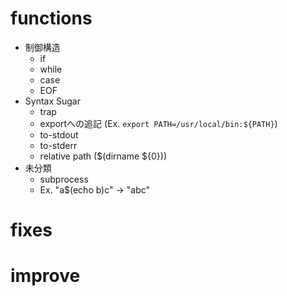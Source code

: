 # functions

- 制御構造
  - if
  - while
  - case
  - EOF
- Syntax Sugar
  - trap
  - exportへの追記 (Ex. `export PATH=/usr/local/bin:${PATH}`)
  - to-stdout
  - to-stderr
  - relative path ($(dirname ${0}))
- 未分類
  - subprocess
  - Ex. "a$(echo b)c" -> "abc"

# fixes

# improve

